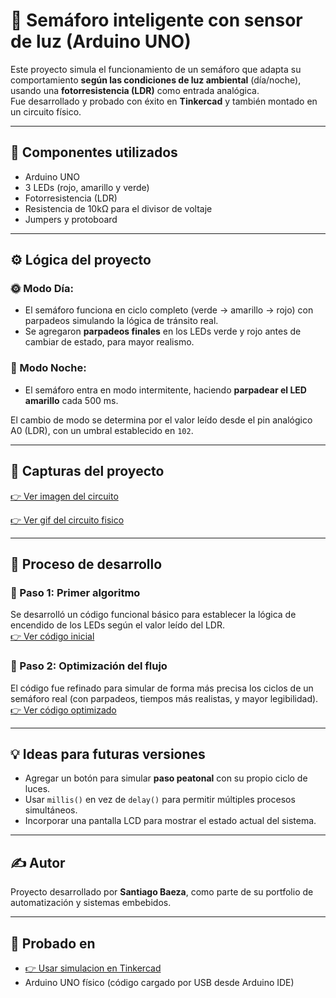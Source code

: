 # 🚦 Semáforo inteligente con sensor de luz (Arduino UNO)

Este proyecto simula el funcionamiento de un semáforo que adapta su comportamiento **según las condiciones de luz ambiental** (día/noche), usando una **fotorresistencia (LDR)** como entrada analógica.  
Fue desarrollado y probado con éxito en **Tinkercad** y también montado en un circuito físico.

---

## 🧰 Componentes utilizados

- Arduino UNO
- 3 LEDs (rojo, amarillo y verde)
- Fotorresistencia (LDR)
- Resistencia de 10kΩ para el divisor de voltaje
- Jumpers y protoboard

---

## ⚙️ Lógica del proyecto

### 🌞 Modo Día:
- El semáforo funciona en ciclo completo (verde → amarillo → rojo) con parpadeos simulando la lógica de tránsito real.
- Se agregaron **parpadeos finales** en los LEDs verde y rojo antes de cambiar de estado, para mayor realismo.

### 🌙 Modo Noche:
- El semáforo entra en modo intermitente, haciendo **parpadear el LED amarillo** cada 500 ms.

El cambio de modo se determina por el valor leído desde el pin analógico A0 (LDR), con un umbral establecido en `102`.

---

## 📸 Capturas del proyecto

[👉 Ver imagen del circuito](https://github.com/SantiagoBaeza/semaforo-y-fotorresistencia/blob/main/03imagen_semaforo.jpg)

[👉 Ver gif del circuito fisico](https://github.com/SantiagoBaeza/semaforo-y-fotorresistencia/blob/main/04semaforo.gif)

---

## 🧠 Proceso de desarrollo

### 🔹 Paso 1: Primer algoritmo
Se desarrolló un código funcional básico para establecer la lógica de encendido de los LEDs según el valor leído del LDR.  
[👉 Ver código inicial](https://github.com/SantiagoBaeza/semaforo-y-fotorresistencia/blob/main/01semafoto.ino)

### 🔹 Paso 2: Optimización del flujo
El código fue refinado para simular de forma más precisa los ciclos de un semáforo real (con parpadeos, tiempos más realistas, y mayor legibilidad).  
[👉 Ver código optimizado](https://github.com/SantiagoBaeza/semaforo-y-fotorresistencia/blob/main/02semaforo.ino)

---

## 💡 Ideas para futuras versiones

- Agregar un botón para simular **paso peatonal** con su propio ciclo de luces.
- Usar `millis()` en vez de `delay()` para permitir múltiples procesos simultáneos.
- Incorporar una pantalla LCD para mostrar el estado actual del sistema.

---

## ✍️ Autor

Proyecto desarrollado por **Santiago Baeza**, como parte de su portfolio de automatización y sistemas embebidos.

---

## 🧪 Probado en

- [👉 Usar simulacion en Tinkercad](https://www.tinkercad.com/things/4D78VeTMfbF-semaforo-con-sensor-de-luz)
- Arduino UNO físico (código cargado por USB desde Arduino IDE)

